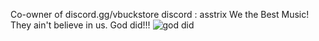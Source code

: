 Co-owner of discord.gg/vbuckstore
discord : asstrix
We the Best Music! They ain't believe in us. God did!!!
![god did](https://github.com/Asstricks/Asstricks/assets/107144191/05bca4b9-bc10-44fd-8e4b-381dd4afac68)
